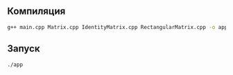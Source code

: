 ## Компиляция

```bash
g++ main.cpp Matrix.cpp IdentityMatrix.cpp RectangularMatrix.cpp -o app
```

## Запуск

```bash
./app
```